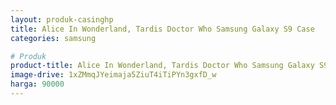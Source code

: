 ```yaml
---
layout: produk-casinghp
title: Alice In Wonderland, Tardis Doctor Who Samsung Galaxy S9 Case
categories: samsung

# Produk
product-title: Alice In Wonderland, Tardis Doctor Who Samsung Galaxy S9 Case
image-drive: 1xZMmqJYeimaja5ZiuT4iTiPYn3gxfD_w
harga: 90000
---
```

